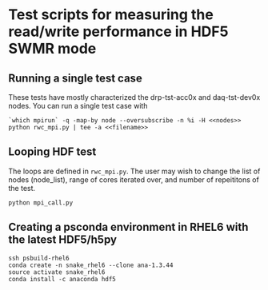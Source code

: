 # Test scripts for measuring the read/write performance in HDF5 SWMR mode

## Running a single test case
These tests have mostly characterized the drp-tst-acc0x and daq-tst-dev0x nodes. You can run a single test case with

```
`which mpirun` -q -map-by node --oversubscribe -n %i -H <<nodes>> python rwc_mpi.py | tee -a <<filename>>
```


## Looping HDF test
The loops are defined in ```rwc_mpi.py```. The user may wish to change the list of nodes (node_list), range of cores iterated over, and number of repeititons of the test. 




```python mpi_call.py```

## Creating a psconda environment in RHEL6 with the latest HDF5/h5py

```
ssh psbuild-rhel6
conda create -n snake_rhel6 --clone ana-1.3.44
source activate snake_rhel6
conda install -c anaconda hdf5
```